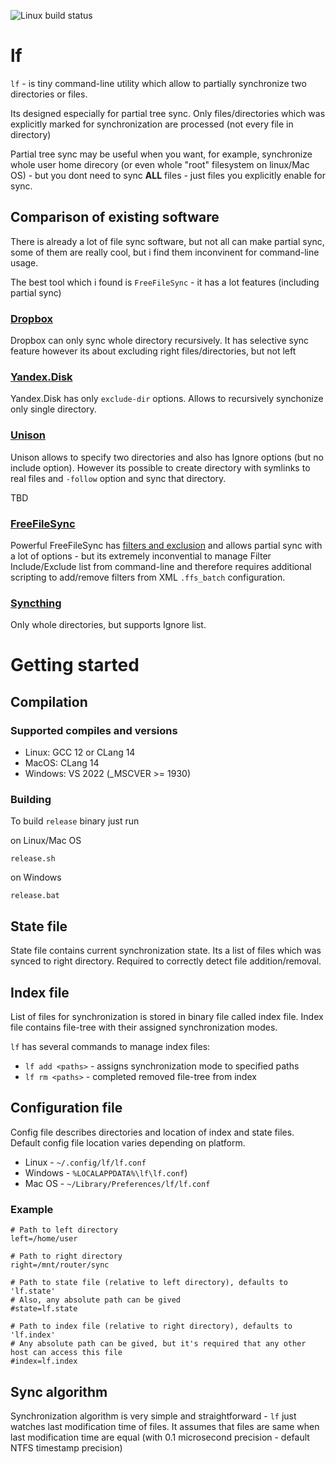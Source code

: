 ![Linux build status](https://github.com/acc15/lf/actions/workflows/linux.yml/badge.svg "Linux build status")

# lf

`lf` - is tiny command-line utility which allow to partially synchronize two directories or files.

Its designed especially for partial tree sync. Only files/directories which was explicitly marked for synchronization are processed (not every file in directory)

Partial tree sync may be useful when you want, for example, synchronize whole user home direcory (or even whole "root" filesystem on linux/Mac OS) - but you dont need to sync **ALL** files - just files you explicitly enable for sync. 

## Comparison of existing software

There is already a lot of file sync software, but not all can make partial sync, some of them are really cool, but i find them inconvinent for command-line usage. 

The best tool which i found is `FreeFileSync` - it has a lot features (including partial sync)

### [Dropbox](https://www.dropbox.com/)

Dropbox can only sync whole directory recursively. 
It has selective sync feature however its about excluding right files/directories, but not left 

### [Yandex.Disk](https://disk.yandex.ru/)

Yandex.Disk has only `exclude-dir` options. Allows to recursively synchonize only single directory.

### [Unison](https://www.cis.upenn.edu/~bcpierce/unison/) 

Unison allows to specify two directories and also has Ignore options (but no include option). However its possible to create directory with symlinks to real files and `-follow` option and sync that directory. 

TBD

### [FreeFileSync](https://freefilesync.org/) 

Powerful FreeFileSync has [filters and exclusion](https://freefilesync.org/manual.php?topic=exclude-files) and allows partial sync with a lot of options - but its extremely inconvential to manage Filter Include/Exclude list from command-line and therefore requires additional scripting to add/remove filters from XML `.ffs_batch` configuration.

### [Syncthing](https://syncthing.net/)

Only whole directories, but supports Ignore list.

# Getting started

## Compilation

### Supported compiles and versions

* Linux: GCC 12 or CLang 14
* MacOS: CLang 14
* Windows: VS 2022 (_MSCVER >= 1930)

### Building

To build `release` binary just run 

on Linux/Mac OS

    release.sh

on Windows

    release.bat

## State file

State file contains current synchronization state.
Its a list of files which was synced to right directory. 
Required to correctly detect file addition/removal.

## Index file

List of files for synchronization is stored in binary file called index file. Index file contains file-tree with their assigned synchronization modes.

`lf` has several commands to manage index files:

- `lf add <paths>` - assigns synchronization mode to specified paths
- `lf rm <paths>` - completed removed file-tree from index

## Configuration file

Config file describes directories and location of index and state files.
Default config file location varies depending on platform.

* Linux - `~/.config/lf/lf.conf`
* Windows - `%LOCALAPPDATA%\lf\lf.conf`)
* Mac OS - `~/Library/Preferences/lf/lf.conf`

### Example

    # Path to left directory
    left=/home/user
    
    # Path to right directory
    right=/mnt/router/sync
    
    # Path to state file (relative to left directory), defaults to 'lf.state'
    # Also, any absolute path can be gived
    #state=lf.state

    # Path to index file (relative to right directory), defaults to 'lf.index'
    # Any absolute path can be gived, but it's required that any other host can access this file
    #index=lf.index

## Sync algorithm

Synchronization algorithm is very simple and straightforward - `lf`  just watches last modification time of files. It assumes that files are same when last modification time are equal (with 0.1 microsecond precision - default NTFS timestamp precision) 
